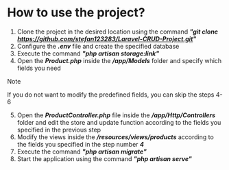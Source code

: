 # How to use the project?
1. Clone the project in the desired location using the command ***"git clone https://github.com/stefan123283/Laravel-CRUD-Project.git"***
2. Configure the ***.env*** file and create the specified database
3. Execute the command ***"php artisan storage:link"***
4. Open the ***Product.php*** inside the ***/app/Models*** folder and specify which fields you need
> [!NOTE]
> If you do not want to modify the predefined fields, you can skip the steps 4-6
5. Open the ***ProductController.php*** file inside the ***/app/Http/Controllers*** folder and edit the store and update function according to the fields you specified in the previous step
6. Modify the views inside the ***/resources/views/products*** according to the fields you specified in the step number ***4***
7. Execute the command ***"php artisan migrate"***
8. Start the application using the command ***"php artisan serve"***